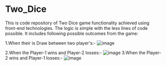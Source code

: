 # Two_Dice
This is code repository of Two Dice game functionality achieved using front-end technologies. The logic is simple with the less lines of code possible.
It includes following possible outcomes from the game:

1.When their is Draw between two player's:-
![image](https://github.com/om6208/Two_Dice/assets/116423195/f029a2f1-8e70-4e50-80de-5a63027bcdcd)

2.When the Player-1 wins and Player-2 losses:-
![image](https://github.com/om6208/Two_Dice/assets/116423195/ccd1bb85-c01e-42bd-a3f9-0d90a969a427)
3.When the Player-2 wins and Player-1 losses:-
![image](https://github.com/om6208/Two_Dice/assets/116423195/aaa5912f-2c52-4992-9b77-22ab86eb94d3)
